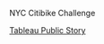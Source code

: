 NYC Citibike Challenge

[Tableau Public Story](https://public.tableau.com/app/profile/kcav18/viz/NYCCitibikeChallenge_16715876596520/NYCBikesharingPresentation?publish=yes)
